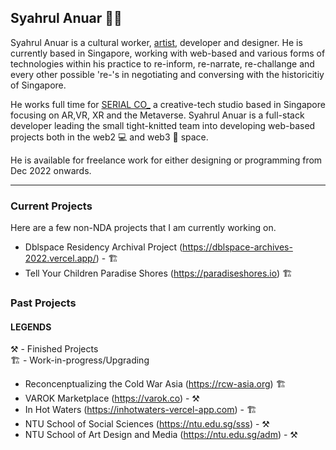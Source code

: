 ## Syahrul Anuar 👋🏾

Syahrul Anuar is a cultural worker, [artist](https://syahrulanuar.org), developer and designer. He is currently based in Singapore, working with web-based and various forms of technologies within his practice to re-inform, re-narrate, re-challange and every other possible 're-'s in negotiating and conversing with the historicitiy of Singapore.

He works full time for [SERIAL CO_](https://serial.sg) a creative-tech studio based in Singapore focusing on AR,VR, XR and the Metaverse. Syahrul Anuar is a full-stack developer leading the small tight-knitted team into developing web-based projects both in the web2 💻 and web3 🔮 space.

He is available for freelance work for either designing or programming from Dec 2022 onwards.

---

### Current Projects

Here are a few non-NDA projects that I am currently working on.

- Dblspace Residency Archival Project (https://dblspace-archives-2022.vercel.app/) - 🏗️
- Tell Your Children Paradise Shores (https://paradiseshores.io) 🏗️

### Past Projects

#### LEGENDS
⚒️  - Finished Projects  
🏗️ - Work-in-progress/Upgrading

- Reconcenptualizing the Cold War Asia (https://rcw-asia.org) 🏗️
- VAROK Marketplace (https://varok.co) - ⚒️
- In Hot Waters (https://inhotwaters-vercel-app.com) - 🏗️
- NTU School of Social Sciences (https://ntu.edu.sg/sss) - ⚒️
- NTU School of Art Design and Media (https://ntu.edu.sg/adm) -  ⚒️
